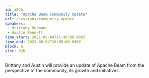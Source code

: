 ```yaml
---
id: a02b
title: "Apache Beam Community Update"
url: /sessions/community-update
speakers:
 - Brittany Hermann
 - Austin Bennett
time_start: 2021-08-04T15:40:00.000Z
time_end: 2021-08-04T16:00:00.000Z
block: a
slot: 02b
---
```


Brittany and Austin will provide an update of Apache Beam from the perspective of the community, its growth and initiatives.